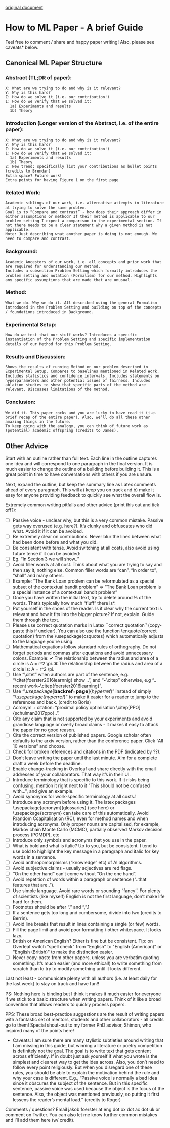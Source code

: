 [original document](https://docs.google.com/document/d/16R1E2ExKUCP5SlXWHr-KzbVDx9DBUclra-EbU8IB-iE/edit?usp=sharing)

# How to ML Paper - A brief Guide

Feel free to comment / share and happy paper writing! Also, please see caveats* below. 

## Canonical ML Paper Structure

### Abstract (TL;DR of paper):
    X: What are we trying to do and why is it relevant?
    Y: Why is this hard? 
    Z: How do we solve it (i.e. our contribution!)
    1: How do we verify that we solved it:
      1a) Experiments and results
      1b) Theory 

### Introduction (Longer version of the Abstract, i.e. of the entire paper):
    X: What are we trying to do and why is it relevant?
    Y: Why is this hard? 
    Z: How do we solve it (i.e. our contribution!)
    1: How do we verify that we solved it:
      1a) Experiments and results
      1b) Theory 
    2: New trend: specifically list your contributions as bullet points (credits to Brendan)
    Extra space? Future work!
    Extra points for having Figure 1 on the first page

### Related Work:
    Academic siblings of our work, i.e. alternative attempts in literature at trying to solve the same problem. 
    Goal is to “Compare and contrast” - how does their approach differ in either assumptions or method? If their method is applicable to our problem setting I expect a comparison in the experimental section. If not there needs to be a clear statement why a given method is not applicable. 
    Note: Just describing what another paper is doing is not enough. We need to compare and contrast.

### Background:
    Academic Ancestors of our work, i.e. all concepts and prior work that are required for understanding our method. 
    Includes a subsection Problem Setting which formally introduces the problem setting and notation (Formalism) for our method. Highlights any specific assumptions that are made that are unusual. 

### Method:
    What we do. Why we do it. All described using the general Formalism introduced in the Problem Setting and building on top of the concepts / foundations introduced in Background.

### Experimental Setup:
    How do we test that our stuff works? Introduces a specific instantiation of the Problem Setting and specific implementation details of our Method for this Problem Setting. 

### Results and Discussion:
    Shows the results of running Method on our problem described in Experimental Setup. Compares to baselines mentioned in Related Work. Includes statistics and confidence intervals. Includes statements on hyperparameters and other potential issues of fairness. Includes ablation studies to show that specific parts of the method are relevant. Discusses limitations of the method. 

### Conclusion:
    We did it. This paper rocks and you are lucky to have read it (i.e. brief recap of the entire paper). Also, we’ll do all these other amazing things in the future. 
    To keep going with the analogy, you can think of future work as (potential) academic offspring (credits to James).

## Other Advice
Start with an outline rather than full text. Each line in the outline captures one idea and will correspond to one paragraph in the final version. It is much easier to change the outline of a building before building it. This is a great point in time to have conversations with others if you are unsure. 

Next, expand the outline, but keep the summary line as Latex comments ahead of every paragraph. This will a) keep you on track and b) make it easy for anyone providing feedback to quickly see what the overall flow is. 

Extremely common writing pitfalls and other advice (print this out and tick off?): 

- [ ] Passive voice - unclear why, but this is a very common mistake. Passive gets way overused (e.g. here?). It’s clunky and obfuscates who did what. Avoid it if it can be avoided. 
- [ ] Be extremely clear on contributions. Never blur the lines between what had been done before and what you did. 
- [ ] Be consistent with tense. Avoid switching at all costs, also avoid using future tense if it can be avoided: 
- [ ] Eg. “In Section 3 we will show..”
- [ ] Avoid filler words at all cost. Think about what you are trying to say and then say it, nothing else. Common filler words are “can”, “In order to”, “shall”  and many others. 
- [ ] Example: 
    “The Bank Loan problem can be reformulated as a special subset of the contextual bandit problem” => 
    “The Bank Loan problem is a special instance of a contextual bandit problem”
- [ ] Once you have written the initial text, try to delete around ⅓ of the words. That’s typically how much “fluff” there is*.
- [ ] Put yourself in the shoes of the reader. Is it clear why the current text is relevant and how it fits into the bigger picture? If not, explain. Guide them through the text.
- [ ] Please use correct quotation marks in Latex ``correct quotation’’ (copy-paste this if unclear).  You can also use the function \enquote{correct quotation} from the \usepackage{csquotes} which automatically adjusts to the language you're using. 
- [ ] Mathematical equations follow standard rules of orthography. Do not forget periods and commas after equations and avoid unnecessary colons. Example:
     ✔ The relationship between the radius and area of a circle is A = r^2 \pi.
     ❌ The relationship between the radius and area of a circle is: A = r^2 \pi.
- [ ] Use “\citet” when authors are part of the sentence, e.g. “\citet{foerster2016learnnig} show ..”, and “~\citep” otherwise, e.g “.. recent work~\citep{foerster2016learning}”.
- [ ] Use “\𝘶𝘴𝘦𝘱𝘢𝘤𝘬𝘢𝘨𝘦[𝗯𝗮𝗰𝗸𝗿𝗲𝗳=𝗽𝗮𝗴𝗲]{𝘩𝘺𝘱𝘦𝘳𝘳𝘦𝘧}” instead of simply “\𝘶𝘴𝘦𝘱𝘢𝘤𝘬𝘢𝘨𝘦{𝘩𝘺𝘱𝘦𝘳𝘳𝘦𝘧}” to make it easier for a reader to jump to the references and back. (credit to Boris)
- [ ] Acronym + citation: “proximal policy optimisation \citep[PPO]{schulman2017ppo}..”.
- [ ] Cite any claim that is not supported by your experiments and avoid grandiose language or overly broad claims - it makes it easy to attack the paper for no good reason.
- [ ] Cite the correct version of published papers. Google scholar often defaults to the arxiv version, rather than the conference paper. Click “All 10 versions” and choose.
- [ ] Check for broken references and citations in the PDF (indicated by ??).
- [ ] Don’t leave writing the paper until the last minute. Aim for a complete draft a week before the deadline. 
- [ ] Enable change-tracking in Overleaf and share directly with the email addresses of your collaborators. That way it’s in their UI. 
- [ ] Introduce terminology that is specific to this work. If it risks being confusing, mention it right next to it "This should not be confused with...", and give an example.
- [ ] Avoid synonyms for work-specific terminology at all costs.1 
- [ ] Introduce any acronym before using it. The latex packages \usepackage[acronym]{glossaries} (see here) or \usepackage{acronym} can take care of this automatically. Avoid Rrandom Ccapitalisation (RC), even for method names and when introducing acronyms. Only proper nouns are capitalised, for example, Markov chain Monte Carlo (MCMC), partially observed Markov decision process (POMDP), etc
- [ ] Introduce only symbols and acronyms that you use in the paper. 
- [ ] What is bold and what is italic? Up to you, but be consistent. I tend to use bold to highlight the key message in a paragraph and italic for key words in a sentence.
- [ ] Avoid anthropomorphisms (“knowledge” etc) of AI algorithms.
- [ ] Avoid subjective claims - usually adjectives are red flags.
- [ ] “On the other hand” can’t come without “On the one hand”.
- [ ] Avoid repetition of words within a paragraph or sentence (“..that features that are..”).
- [ ] Use simple language. Avoid rare words or sounding “fancy’’. For plenty of scientists (like myself) English is not the first language, don’t make life hard for them.
- [ ] Footnotes should be after “.” and “,”.1
- [ ] If a sentence gets too long and cumbersome, divide into two (credits to Berrin).
- [ ] Avoid line breaks that result in lines containing a single (or few) words.
- [ ] Fill the page limit and avoid poor formatting / other whitespace. It looks lazy.
- [ ] British or American English? Either is fine but be consistent. ​​Tip: on Overleaf switch "spell check" from "English" to "English (American)" or "English (British)" to make the distinction easier. 
- [ ] Never copy-paste from other papers, unless you are verbatim quoting something. It’s much easier (and more ethical!) to write something from scratch than to try to modify something until it looks different. 

Last not least - communicate plenty with all authors (i.e. at least daily for the last week) to stay on track and have fun!!

PS: Nothing here is binding but I think it makes it much easier for everyone if we stick to a basic structure when writing papers. Think of it like a broad convention that allows readers to quickly process papers. 

PPS: These broad best-practice suggestions are the result of writing papers with a fantastic set of mentors, students and other collaborators - all credits go to them! Special shout-out to my former PhD advisor, Shimon, who inspired many of the points here!

* Caveats:
I am sure there are many stylistic subtleties around writing that I am missing in this guide, but winning a literature or poetry competition is definitely not the goal. The goal is to write text that gets content across efficiently. If in doubt just ask yourself if what you wrote is the simplest and clearest way to get the idea across. Also, you don’t need to follow every point religiously. But when you disregard one of these rules, you should be able to explain the motivation behind the rule and why your case is different. E.g., “Passive voice is normally a bad idea since it obscures the subject of the sentence. But in this specific sentence, passive voice was used because the object is the focus of the sentence. Also, the object was mentioned previously, so putting it first lessens the reader’s mental load.” (credits to Roger)

Comments / questions? Email jakob foerster at eng dot ox dot ac dot uk or comment on Twitter. You can also let me know further common mistakes and I’ll add them here (w/ credit). 




